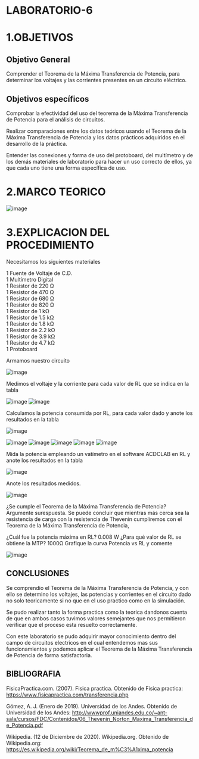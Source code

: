 # LABORATORIO-6
# 1.OBJETIVOS

## Objetivo General

Comprender el Teorema de la Máxima Transferencia de Potencia, para determinar los voltajes y las corrientes presentes en un circuito eléctrico.

## Objetivos específicos

Comprobar la efectividad del uso del teorema de la Máxima Transferencia de Potencia para el análisis de circuitos.

Realizar comparaciones entre los datos teóricos usando el Teorema de la Máxima Transferencia de Potencia y los datos prácticos adquiridos en el desarrollo de la práctica.

Entender las conexiones y forma de uso del protoboard, del multímetro y de los demás materiales de laboratorio para hacer un uso correcto de ellos, ya que cada uno tiene una forma específica de uso.
# 2.MARCO TEORICO
![image](https://user-images.githubusercontent.com/116821356/212964669-96cbf328-9532-434b-82b5-398e250e3e65.png)


# 3.EXPLICACION DEL PROCEDIMIENTO
Necesitamos los siguientes materiales

1 Fuente de Voltaje de C.D.<br>
1 Multímetro Digital<br>
1 Resistor de 220 Ω <br>
1 Resistor de 470 Ω<br>
1 Resistor de 680 Ω<br>
1 Resistor de 820 Ω<br>
1 Resistor de 1 kΩ<br>
1 Resistor de 1.5 kΩ<br>
1 Resistor de 1.8 kΩ<br>
1 Resistor de 2.2 kΩ<br>
1 Resistor de 3.9 kΩ<br>
1 Resistor de 4.7 kΩ<br>
1 Protoboard<br>

Armamos nuestro circuito<br>

![image](https://user-images.githubusercontent.com/116821356/212954972-4d679aef-b3ef-4409-a263-17115a383183.png)

Medimos el voltaje y la corriente para cada valor de RL que se indica en la tabla<br>

![image](https://user-images.githubusercontent.com/116821356/212955497-68506fd1-583e-4633-b8a4-017f7bbc6e01.png)
![image](https://user-images.githubusercontent.com/116821356/212955580-523d2445-39d0-464a-aa87-38dae7e0f30f.png)

Calculamos la potencia consumida por RL, para cada valor dado y anote los resultados en la tabla<br>


![image](https://user-images.githubusercontent.com/116821356/212956824-732d740e-3a6a-4409-a315-b8c462d662aa.png)

![image](https://user-images.githubusercontent.com/116821356/212956919-87343d23-f917-4533-b260-222373eb4638.png)
![image](https://user-images.githubusercontent.com/116821356/212957752-85fdf324-60e1-4140-a84e-7697b68d442e.png)
![image](https://user-images.githubusercontent.com/116821356/212957944-c122acc1-735e-4e71-82a3-42736725941c.png)
![image](https://user-images.githubusercontent.com/116821356/212958186-a5c16cdf-d6b5-4dea-9243-3de25f974f74.png)
![image](https://user-images.githubusercontent.com/116821356/212958349-8908ad9b-644e-43e6-a3ed-69229ad05ccf.png)

Mida la potencia empleando un vatímetro en el software ACDCLAB en RL y anote los resultados en la tabla<br>

![image](https://user-images.githubusercontent.com/116821356/212958584-ae67afa2-2b2b-41c5-b551-d0348e9b60a2.png)

Anote los resultados medidos.

![image](https://user-images.githubusercontent.com/116821356/212960899-bd9643b0-85ab-4a4f-94de-b1a2d32f5c2d.png)


¿Se cumple el Teorema de la Máxima Transferencia de Potencia? Argumente surespuesta.
Se puede concluir que mientras más cerca sea la resistencia de carga con la resistencia de Thevenin cumpliremos con el Teorema de la Máxima Transferencia de Potencia,

¿Cuál fue la potencia máxima en RL?
0.008 W
¿Para qué valor de RL se obtiene la MTP?
1000Ω
Grafique la curva Potencia vs RL y comente

![image](https://user-images.githubusercontent.com/116821356/212964264-9145df15-65e1-46f0-b4e4-53b157561d3f.png)

## CONCLUSIONES

Se comprendio el Teorema de la Máxima Transferencia de Potencia, y con ello se determino los voltajes, las potencias y corrientes en el circuito dado no solo teoricamente si no que en el uso practico como en la simulación.

Se pudo realizar tanto la forma practica como la teorica dandonos cuenta de que en ambos casos tuvimos valores semejantes que nos permitieron verificar que el proceso esta resuelto correctamente.

Con este laboratorio se pudo adquirir mayor conocimiento dentro del campo de circuitos electricos en el cual entendemos mas sus funcionamientos y podemos aplicar el Teorema de la Máxima Transferencia de Potencia de forma satisfactoria.

## BIBLIOGRAFIA 
FisicaPractica.com. (2007). Fisica practica. Obtenido de Fisica practica: https://www.fisicapractica.com/transferencia.php

Gómez, A. J. (Enero de 2019). Universidad de los Andes. Obtenido de Universidad de los Andes: http://wwwprof.uniandes.edu.co/~ant-sala/cursos/FDC/Contenidos/06_Thevenin_Norton_Maxima_Transferencia_de_Potencia.pdf

Wikipedia. (12 de Diciembre de 2020). Wikipedia.org. Obtenido de Wikipedia.org: https://es.wikipedia.org/wiki/Teorema_de_m%C3%A1xima_potencia

